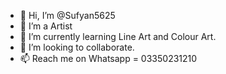 - 👋 Hi, I’m @Sufyan5625
- 👀 I’m a Artist 
- 🌱 I’m currently learning Line Art and Colour Art.
- 💞️ I’m looking to collaborate.
- 📫 Reach me on Whatsapp = 03350231210

<!---
Sufyan5625/Sufyan5625 is a ✨ special ✨ repository because its `README.md` (this file) appears on your GitHub profile.
You can click the Preview link to take a look at your changes.
--->
